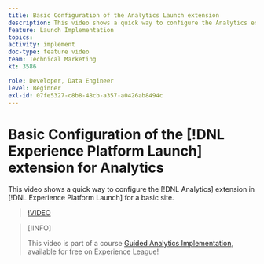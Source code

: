 ```yaml
---
title: Basic Configuration of the Analytics Launch extension
description: This video shows a quick way to configure the Analytics extension in Launch for a basic site.
feature: Launch Implementation
topics: 
activity: implement
doc-type: feature video
team: Technical Marketing
kt: 3586

role: Developer, Data Engineer
level: Beginner
exl-id: 07fe5327-c8b8-48cb-a357-a0426ab8494c
---
```

# Basic Configuration of the [!DNL Experience Platform Launch] extension for Analytics

This video shows a quick way to configure the [!DNL Analytics] extension in [!DNL Experience Platform Launch] for a basic site.

>[!VIDEO](https://video.tv.adobe.com/v/28751/?quality=12&learn=on)

>[!INFO]
>
> This video is part of a course [Guided Analytics Implementation](https://experienceleague.adobe.com/?recommended=Analytics-D-1-2019.1), available for free on Experience League!